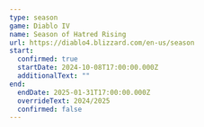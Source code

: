 ```yaml
---
type: season
game: Diablo IV
name: Season of Hatred Rising
url: https://diablo4.blizzard.com/en-us/season
start:
  confirmed: true
  startDate: 2024-10-08T17:00:00.000Z
  additionalText: ""
end:
  endDate: 2025-01-31T17:00:00.000Z
  overrideText: 2024/2025
  confirmed: false
---
```

